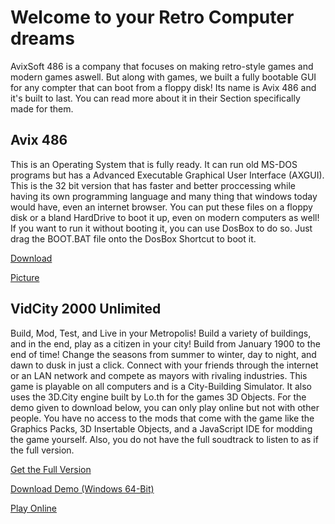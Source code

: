 Welcome to your Retro Computer dreams
================================

AvixSoft 486 is a company that focuses on making retro-style games and modern games aswell. But along with games, we built a fully bootable GUI for any compter that can boot from a floppy disk! Its name is Avix 486 and it's built to last. You can read more about it in their Section specifically made for them.

## Avix 486

This is an Operating System that is fully ready. It can run old MS-DOS programs but has a Advanced Executable Graphical User Interface (AXGUI). This is the 32 bit version that has faster and better proccessing while having its own programming language and many thing that windows today would have, even an internet browser. You can put these files on a floppy disk or a bland HardDrive to boot it up, even on modern computers as well! If you want to run it without booting it, you can use DosBox to do so. Just drag the BOOT.BAT file onto the DosBox Shortcut to boot it. 

[Download](https://avixsoft.github.io/AvixSoft-486/AVIX486.zip)

[Picture](https://avixsoft.github.io/AvixSoft-486/SYSPIC.png)

## VidCity 2000 Unlimited 

Build, Mod, Test, and Live in your Metropolis! Build a variety of buildings, and in the end, play as a citizen in your city! Build from January 1900 to the end of time! Change the seasons from summer to winter, day to night, and dawn to dusk in just a click. Connect with your friends through the internet or an LAN network and compete as mayors with rivaling industries. This game is playable on all computers and is a City-Building Simulator. It also uses the 3D.City engine built by Lo.th for the games 3D Objects. For the demo given to download below, you can only play online but not with other people. You have no access to the mods that come with the game like the Graphics Packs, 3D Insertable Objects, and a JavaScript IDE for modding the game yourself. Also, you do not have the full soudtrack to listen to as if the full version.

[Get the Full Version](avixsoft486@gmail.com)

[Download Demo (Windows 64-Bit)](https://avixsoft.github.io/AvixSoft-486/vc2kwin.zip)

[Play Online](https://avixsoft.github.io/vidcity2000/)
